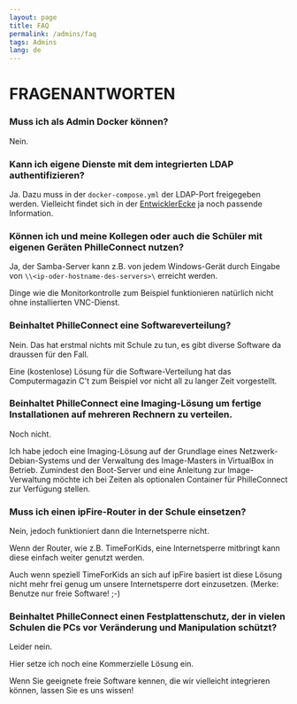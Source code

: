 ```yaml
---
layout: page
title: FAQ
permalink: /admins/faq
tags: Admins
lang: de
---
```


# **FRAGEN**ANTWORTEN

### Muss ich als Admin Docker können?
Nein.

### Kann ich eigene Dienste mit dem integrierten LDAP authentifizieren?
Ja. Dazu muss in der `docker-compose.yml` der LDAP-Port freigegeben werden. Vielleicht findet sich in der [EntwicklerEcke](/entwickler) ja noch passende Information.

### Können ich und meine Kollegen oder auch die Schüler mit eigenen Geräten PhilleConnect nutzen?

Ja, der Samba-Server kann z.B. von jedem Windows-Gerät durch Eingabe von `\\<ip-oder-hostname-des-servers>\` erreicht werden.

Dinge wie die Monitorkontrolle zum Beispiel funktionieren natürlich nicht ohne installierten VNC-Dienst.

### Beinhaltet PhilleConnect eine Softwareverteilung?
Nein. Das hat erstmal nichts mit Schule zu tun, es gibt diverse Software da draussen für den Fall.

Eine (kostenlose) Lösung für die Software-Verteilung hat das Computermagazin C't zum Beispiel vor nicht all zu langer Zeit vorgestellt.

### Beinhaltet PhilleConnect eine Imaging-Lösung um fertige Installationen auf mehreren Rechnern zu verteilen.
Noch nicht.

Ich habe jedoch eine Imaging-Lösung auf der Grundlage eines Netzwerk-Debian-Systems und der Verwaltung des Image-Masters in VirtualBox in Betrieb. Zumindest den Boot-Server und eine Anleitung zur Image-Verwaltung möchte ich bei Zeiten als optionalen Container für PhilleConnect zur Verfügung stellen.

### Muss ich einen ipFire-Router in der Schule einsetzen?
Nein, jedoch funktioniert dann die Internetsperre nicht.

Wenn der Router, wie z.B. TimeForKids, eine Internetsperre mitbringt kann diese einfach weiter genutzt werden.

Auch wenn speziell TimeForKids an sich auf ipFire basiert ist diese Lösung nicht mehr frei genug um unsere Internetsperre dort einzusetzen. (Merke: Benutze nur freie Software! ;-)

### Beinhaltet PhilleConnect einen Festplattenschutz, der in vielen Schulen die PCs vor Veränderung und Manipulation schützt?

Leider nein.

Hier setze ich noch eine Kommerzielle Lösung ein.

Wenn Sie geeignete freie Software kennen, die wir vielleicht integrieren können, lassen Sie es uns wissen!
